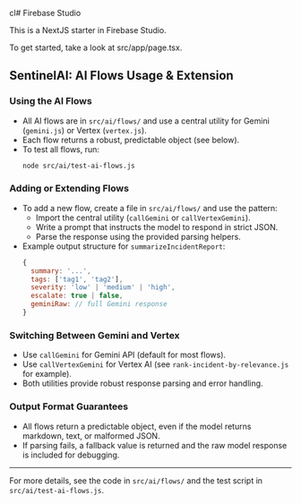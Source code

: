 cl# Firebase Studio

This is a NextJS starter in Firebase Studio.

To get started, take a look at src/app/page.tsx.

## SentinelAI: AI Flows Usage & Extension

### Using the AI Flows
- All AI flows are in `src/ai/flows/` and use a central utility for Gemini (`gemini.js`) or Vertex (`vertex.js`).
- Each flow returns a robust, predictable object (see below).
- To test all flows, run:
  ```sh
  node src/ai/test-ai-flows.js
  ```

### Adding or Extending Flows
- To add a new flow, create a file in `src/ai/flows/` and use the pattern:
  - Import the central utility (`callGemini` or `callVertexGemini`).
  - Write a prompt that instructs the model to respond in strict JSON.
  - Parse the response using the provided parsing helpers.
- Example output structure for `summarizeIncidentReport`:
  ```js
  {
    summary: '...',
    tags: ['tag1', 'tag2'],
    severity: 'low' | 'medium' | 'high',
    escalate: true | false,
    geminiRaw: // full Gemini response
  }
  ```

### Switching Between Gemini and Vertex
- Use `callGemini` for Gemini API (default for most flows).
- Use `callVertexGemini` for Vertex AI (see `rank-incident-by-relevance.js` for example).
- Both utilities provide robust response parsing and error handling.

### Output Format Guarantees
- All flows return a predictable object, even if the model returns markdown, text, or malformed JSON.
- If parsing fails, a fallback value is returned and the raw model response is included for debugging.

---
For more details, see the code in `src/ai/flows/` and the test script in `src/ai/test-ai-flows.js`.
